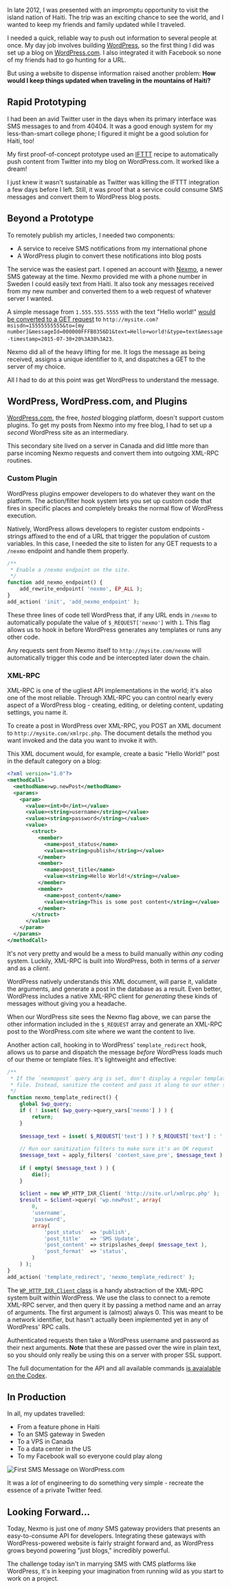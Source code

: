 In late 2012, I was presented with an impromptu opportunity to visit the island nation of Haiti. The trip was an exciting chance to see the world, and I wanted to keep my friends and family updated while I traveled.

I needed a quick, reliable way to push out information to several people at once. My day job involves building [WordPress](http://wordpress.org), so the first thing I did was set up a blog on [WordPress.com](http://wordpress.com). I also integrated it with Facebook so none of my friends had to go hunting for a URL.

But using a website to dispense information raised another problem: **How would I keep things updated when traveling in the mountains of Haiti?**

## Rapid Prototyping

I had been an avid Twitter user in the days when its primary interface was SMS messages to and from 40404. It was a good enough system for my less-than-smart college phone; I figured it might be a good solution for Haiti, too!

My first proof-of-concept prototype used an [IFTTT](https://ifttt.com/) recipe to automatically push content from Twitter into my blog on WordPress.com. It worked like a dream!

I just knew it wasn't sustainable as Twitter was killing the IFTTT integration a few days before I left. Still, it was proof that a service could consume SMS messages and convert them to WordPress blog posts.

## Beyond a Prototype

To remotely publish my articles, I needed two components:
- A service to receive SMS notifications from my international phone
- A WordPress plugin to convert these notifications into blog posts

The service was the easiest part. I opened an account with [Nexmo](https://www.nexmo.com), a newer SMS gateway at the time. Nexmo provided me with a phone number in Sweden I could easily text from Haiti. It also took any messages received from my new number and converted them to a web request of whatever server I wanted.

A simple message from `1.555.555.5555` with the text "Hello world!" [would be converted to a GET request](https://docs.nexmo.com/index.php/sms-api/handle-inbound-message) to `http://mysite.com?msisdn=15555555555&to=[my number]&messageId=000000FFFB0356D1&text=Hello+world!&type=text&message-timestamp=2015-07-30+20%3A38%3A23`.

Nexmo did all of the heavy lifting for me. It logs the message as being received, assigns a unique identifier to it, and dispatches a GET to the server of my choice.

All I had to do at this point was get WordPress to understand the message.

## WordPress, WordPress.com, and Plugins

[WordPress.com](https://wordpress.com), the free, _hosted_ blogging platform, doesn't support custom plugins. To get my posts from Nexmo into my free blog, I had to set up a _second_ WordPress site as an intermediary.

This secondary site lived on a server in Canada and did little more than parse incoming Nexmo requests and convert them into outgoing XML-RPC routines.

### Custom Plugin

WordPress plugins empower developers to do whatever they want on the platform. The action/filter hook system lets you set up custom code that fires in specific places and completely breaks the normal flow of WordPress execution.

Natively, WordPress allows developers to register custom endpoints - strings affixed to the end of a URL that trigger the population of custom variables. In this case, I needed the site to listen for any GET requests to a `/nexmo` endpoint and handle them properly.

```php
/**
 * Enable a /nexmo endpoint on the site.
 */
function add_nexmo_endpoint() {
	add_rewrite_endpoint( 'nexmo', EP_ALL );
}
add_action( 'init', 'add_nexmo_endpoint' );
```

These three lines of code tell WordPress that, if any URL ends in `/nexmo` to automatically populate the value of `$_REQUEST['nexmo']` with `1`. This flag allows us to hook in before WordPress generates any templates or runs any other code.

Any requests sent from Nexmo itself to `http://mysite.com/nexmo` will automatically trigger this code and be intercepted later down the chain.

### XML-RPC

XML-RPC is one of the ugliest API implementations in the world; it's also one of the most reliable. Through XML-RPC you can control nearly every aspect of a WordPress blog - creating, editing, or deleting content, updating settings, you name it.

To create a post in WordPress over XML-RPC, you POST an XML document to `http://mysite.com/xmlrpc.php`. The document details the method you want invoked and the data you want to invoke it with.

This XML document would, for example, create a basic "Hello World!" post in the default category on a blog:

```xml
<?xml version="1.0"?>
<methodCall>
  <methodName>wp.newPost</methodName>
  <params>
    <param>
      <value><int>0</int></value>
      <value><string>username</string></value>
      <value><string>password</string></value>
      <value>
        <struct>
          <member>
            <name>post_status</name>
            <value><string>publish</string></value>
          </member>
          <member>
            <name>post_title</name>
            <value><string>Hello World!</string></value>
          </member>
          <member>
            <name>post_content</name>
            <value><string>This is some post content</string></value>
          </member>
        </struct>
      </value>
    </param>
  </params>
</methodCall>
```

It's not very pretty and would be a mess to build manually within _any_ coding system. Luckily, XML-RPC is built into WordPress, both in terms of a _server_ and as a _client_.

WordPress natively understands this XML document, will parse it, validate the arguments, and generate a post in the database as a result. Even better, WordPress includes a native XML-RPC client for _generating_ these kinds of messages without giving you a headache.

When our WordPress site sees the Nexmo flag above, we can parse the other information included in the `$_REQUEST` array and generate an XML-RPC post to the WordPress.com site where we want the content to live.

Another action call, hooking in to WordPress' `template_redirect` hook, allows us to parse and dispatch the message _before_ WordPress loads much of our theme or template files. It's lightweight and effective:

```php
/**
 * If the `nexmopost` query arg is set, don't display a regular template
 * file. Instead, sanitize the content and pass it along to our other site.
 */
function nexmo_template_redirect() {
    global $wp_query;
    if ( ! isset( $wp_query->query_vars['nexmo'] ) ) {
        return;
    }
    
    $message_text = isset( $_REQUEST['text'] ) ? $_REQUEST['text'] : '';
    
    // Run our sanitization filters to make sure it's an OK request
	$message_text = apply_filters( 'content_save_pre', $message_text );
	
	if ( empty( $message_text ) ) {
	    die();
	}
	
	$client = new WP_HTTP_IXR_Client( 'http://site.url/xmlrpc.php' );
	$result = $client->query( 'wp.newPost', array(
	    0,
	    'username',
	    'password',
	    array(
	        'post_status'  => 'publish',
	        'post_title'   => 'SMS Update',
	        'post_content' => stripslashes_deep( $message_text ),
	        'post_format'  => 'status',
	    )
	) );
}
add_action( 'template_redirect', 'nexmo_template_redirect' );
```

The [`WP_HTTP_IXR_Client` class](https://developer.wordpress.org/reference/classes/wp_http_ixr_client/) is a handy abstraction of the XML-RPC system built within WordPress. We use the class to connect to a remote XML-RPC server, and then query it by passing a method name and an array of arguments.
The first argument is (almost) always 0. This was meant to be a network identifier, but hasn't actually been implemented yet in any of WordPress' RPC calls.

Authenticated requests then take a WordPress username and password as their next arguments. **Note** that these are passed over the wire in plain text, so you should only really be using this on a server with proper SSL support.

The full documentation for the API and all available commands [is avaialable on the Codex](https://codex.wordpress.org/XML-RPC_WordPress_API).

## In Production

In all, my updates travelled:
- From a feature phone in Haiti
- To an SMS gateway in Sweden
- To a VPS in Canada
- To a data center in the US
- To my Facebook wall so everyone could play along

![First SMS Message on WordPress.com](https://s3-us-west-2.amazonaws.com/6675d06c-ea96-49d2-8788-c5bc5129fb4a/first_message.png)

It was a _lot_ of engineering to do something very simple - recreate the essence of a private Twitter feed.

## Looking Forward...

Today, Nexmo is just one of _many_ SMS gateway providers that presents an easy-to-consume API for developers. Integrating these gateways with WordPress-powered website is fairly straight forward and, as WordPress grows beyond powering "just blogs," incredibly powerful.

The challenge today isn't in marrying SMS with CMS platforms like WordPress, it's in keeping your imagination from running wild as you start to work on a project.
